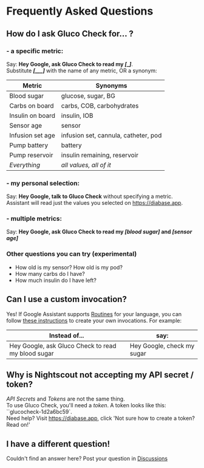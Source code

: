 # Frequently Asked Questions

## How do I ask Gluco Check for... ?

###  - a specific metric:

Say: **Hey Google, ask Gluco Check to read my _[___]_**.  
Substitute ***[___]*** with the name of any metric, OR a synonym:

| Metric           | Synonyms                             |
| ---------------- | ------------------------------------ |
| Blood sugar      | glucose, sugar, BG                   |
| Carbs on board   | carbs, COB, carbohydrates            |
| Insulin on board | insulin, IOB                         |
| Sensor age       | sensor                               |
| Infusion set age | infusion set, cannula, catheter, pod |
| Pump battery     | battery                              |
| Pump reservoir   | insulin remaining, reservoir         |
| *Everything*     | *all values, all of it*              |

### - my personal selection:

Say: **Hey Google, talk to Gluco Check** without specifying a metric.  
Assistant will read just the values you selected on https://diabase.app.

### - multiple metrics:

Say: **Hey Google, ask Gluco Check to read my *[blood sugar]* and *[sensor age]***  

### Other questions you can try (experimental)

* How old is my sensor? How old is my pod?
* How many carbs do I have?
* How much insulin do I have left?

## Can I use a custom invocation?

Yes! If Google Assistant supports [Routines](https://support.google.com/googlenest/answer/7029585?co=GENIE.Platform%3DAndroid&hl=en) for your language, you can follow [these instructions](https://diabase.app/assets/routines-setup.mp4) to create your own invocations. For example:

| Instead of...                                      | say:                       |
| -------------------------------------------------- | -------------------------- |
| Hey Google, ask Gluco Check to read my blood sugar | Hey Google, check my sugar |

##  Why is Nightscout not accepting my API secret / token?

*API Secrets* and *Tokens* are not the same thing.  
To use Gluco Check, you'll need a *token*. A token looks like this: ``glucocheck-1d2a6bc59`.  
Need help? Visit https://diabase.app, click 'Not sure how to create a token? Read on!'

## I have a different question!

Couldn't find an answer here? Post your question in [Discussions](https://github.com/nielsmaerten/gluco-check/discussions)